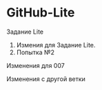# GitHub-Lite
Задание Lite
1. Измения для Задание Lite.
2. Попытка №2

Изменения для 007

Изменения с другой ветки




























